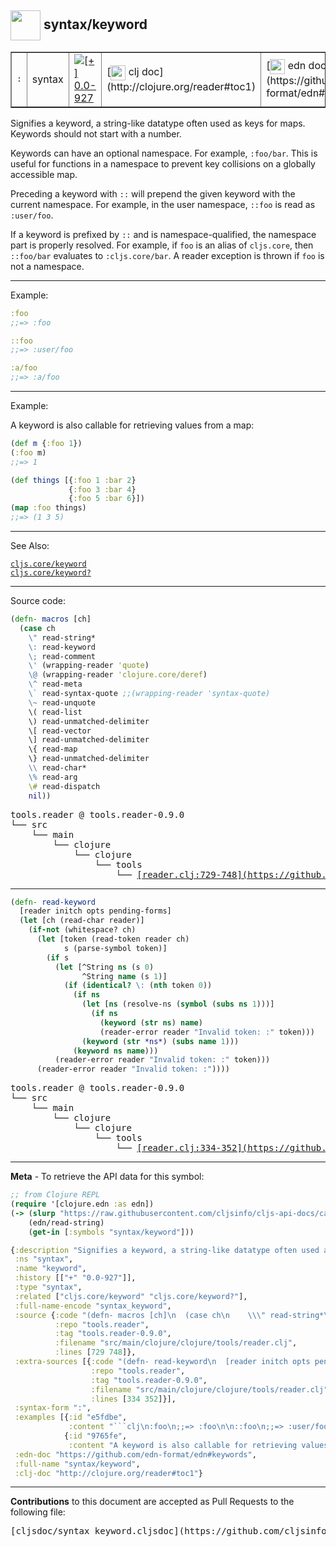 ## <img width="48px" valign="middle" src="http://i.imgur.com/Hi20huC.png"> syntax/keyword

 <table border="1">
<tr>
<td><samp>:</samp></td>
<td>syntax</td>
<td><a href="https://github.com/cljsinfo/cljs-api-docs/tree/0.0-927"><img valign="middle" alt="[+] 0.0-927" src="https://img.shields.io/badge/+-0.0--927-lightgrey.svg"></a> </td>
<td>
[<img height="24px" valign="middle" src="http://i.imgur.com/1GjPKvB.png"> clj doc](http://clojure.org/reader#toc1)
</td>
<td>
[<img height="24px" valign="middle" src="http://i.imgur.com/I8uNXHv.png"> edn doc](https://github.com/edn-format/edn#keywords)
</td>
</tr>
</table>


Signifies a keyword, a string-like datatype often used as keys for maps.
Keywords should not start with a number.

Keywords can have an optional namespace. For example, `:foo/bar`. This is useful
for functions in a namespace to prevent key collisions on a globally accessible
map.

Preceding a keyword with `::` will prepend the given keyword with the current
namespace.  For example, in the user namespace, `::foo` is read as `:user/foo`.

If a keyword is prefixed by `::` and is namespace-qualified, the namespace part is properly resolved.
For example, if `foo` is an alias of `cljs.core`, then `::foo/bar` evaluates to `:cljs.core/bar`.
A reader exception is thrown if `foo` is not a namespace.

---

Example:

```clj
:foo
;;=> :foo

::foo
;;=> :user/foo

:a/foo
;;=> :a/foo
```

---
Example:

A keyword is also callable for retrieving values from a map:

```clj
(def m {:foo 1})
(:foo m)
;;=> 1

(def things [{:foo 1 :bar 2}
             {:foo 3 :bar 4}
             {:foo 5 :bar 6}])
(map :foo things)
;;=> (1 3 5)
```

---

See Also:

[`cljs.core/keyword`](cljs.core_keyword.md)<br>
[`cljs.core/keyword?`](cljs.core_keywordQMARK.md)<br>

---


Source code:

```clj
(defn- macros [ch]
  (case ch
    \" read-string*
    \: read-keyword
    \; read-comment
    \' (wrapping-reader 'quote)
    \@ (wrapping-reader 'clojure.core/deref)
    \^ read-meta
    \` read-syntax-quote ;;(wrapping-reader 'syntax-quote)
    \~ read-unquote
    \( read-list
    \) read-unmatched-delimiter
    \[ read-vector
    \] read-unmatched-delimiter
    \{ read-map
    \} read-unmatched-delimiter
    \\ read-char*
    \% read-arg
    \# read-dispatch
    nil))
```

 <pre>
tools.reader @ tools.reader-0.9.0
└── src
    └── main
        └── clojure
            └── clojure
                └── tools
                    └── <ins>[reader.clj:729-748](https://github.com/clojure/tools.reader/blob/tools.reader-0.9.0/src/main/clojure/clojure/tools/reader.clj#L729-L748)</ins>
</pre>


---

```clj
(defn- read-keyword
  [reader initch opts pending-forms]
  (let [ch (read-char reader)]
    (if-not (whitespace? ch)
      (let [token (read-token reader ch)
            s (parse-symbol token)]
        (if s
          (let [^String ns (s 0)
                ^String name (s 1)]
            (if (identical? \: (nth token 0))
              (if ns
                (let [ns (resolve-ns (symbol (subs ns 1)))]
                  (if ns
                    (keyword (str ns) name)
                    (reader-error reader "Invalid token: :" token)))
                (keyword (str *ns*) (subs name 1)))
              (keyword ns name)))
          (reader-error reader "Invalid token: :" token)))
      (reader-error reader "Invalid token: :"))))
```

 <pre>
tools.reader @ tools.reader-0.9.0
└── src
    └── main
        └── clojure
            └── clojure
                └── tools
                    └── <ins>[reader.clj:334-352](https://github.com/clojure/tools.reader/blob/tools.reader-0.9.0/src/main/clojure/clojure/tools/reader.clj#L334-L352)</ins>
</pre>

---

__Meta__ - To retrieve the API data for this symbol:

```clj
;; from Clojure REPL
(require '[clojure.edn :as edn])
(-> (slurp "https://raw.githubusercontent.com/cljsinfo/cljs-api-docs/catalog/cljs-api.edn")
    (edn/read-string)
    (get-in [:symbols "syntax/keyword"]))
```

```clj
{:description "Signifies a keyword, a string-like datatype often used as keys for maps.\nKeywords should not start with a number.\n\nKeywords can have an optional namespace. For example, `:foo/bar`. This is useful\nfor functions in a namespace to prevent key collisions on a globally accessible\nmap.\n\nPreceding a keyword with `::` will prepend the given keyword with the current\nnamespace.  For example, in the user namespace, `::foo` is read as `:user/foo`.\n\nIf a keyword is prefixed by `::` and is namespace-qualified, the namespace part is properly resolved.\nFor example, if `foo` is an alias of `cljs.core`, then `::foo/bar` evaluates to `:cljs.core/bar`.\nA reader exception is thrown if `foo` is not a namespace.",
 :ns "syntax",
 :name "keyword",
 :history [["+" "0.0-927"]],
 :type "syntax",
 :related ["cljs.core/keyword" "cljs.core/keyword?"],
 :full-name-encode "syntax_keyword",
 :source {:code "(defn- macros [ch]\n  (case ch\n    \\\" read-string*\n    \\: read-keyword\n    \\; read-comment\n    \\' (wrapping-reader 'quote)\n    \\@ (wrapping-reader 'clojure.core/deref)\n    \\^ read-meta\n    \\` read-syntax-quote ;;(wrapping-reader 'syntax-quote)\n    \\~ read-unquote\n    \\( read-list\n    \\) read-unmatched-delimiter\n    \\[ read-vector\n    \\] read-unmatched-delimiter\n    \\{ read-map\n    \\} read-unmatched-delimiter\n    \\\\ read-char*\n    \\% read-arg\n    \\# read-dispatch\n    nil))",
          :repo "tools.reader",
          :tag "tools.reader-0.9.0",
          :filename "src/main/clojure/clojure/tools/reader.clj",
          :lines [729 748]},
 :extra-sources [{:code "(defn- read-keyword\n  [reader initch opts pending-forms]\n  (let [ch (read-char reader)]\n    (if-not (whitespace? ch)\n      (let [token (read-token reader ch)\n            s (parse-symbol token)]\n        (if s\n          (let [^String ns (s 0)\n                ^String name (s 1)]\n            (if (identical? \\: (nth token 0))\n              (if ns\n                (let [ns (resolve-ns (symbol (subs ns 1)))]\n                  (if ns\n                    (keyword (str ns) name)\n                    (reader-error reader \"Invalid token: :\" token)))\n                (keyword (str *ns*) (subs name 1)))\n              (keyword ns name)))\n          (reader-error reader \"Invalid token: :\" token)))\n      (reader-error reader \"Invalid token: :\"))))",
                  :repo "tools.reader",
                  :tag "tools.reader-0.9.0",
                  :filename "src/main/clojure/clojure/tools/reader.clj",
                  :lines [334 352]}],
 :syntax-form ":",
 :examples [{:id "e5fdbe",
             :content "```clj\n:foo\n;;=> :foo\n\n::foo\n;;=> :user/foo\n\n:a/foo\n;;=> :a/foo\n```"}
            {:id "9765fe",
             :content "A keyword is also callable for retrieving values from a map:\n\n```clj\n(def m {:foo 1})\n(:foo m)\n;;=> 1\n\n(def things [{:foo 1 :bar 2}\n             {:foo 3 :bar 4}\n             {:foo 5 :bar 6}])\n(map :foo things)\n;;=> (1 3 5)\n```"}],
 :edn-doc "https://github.com/edn-format/edn#keywords",
 :full-name "syntax/keyword",
 :clj-doc "http://clojure.org/reader#toc1"}

```

---

__Contributions__ to this document are accepted as Pull Requests to the following file:

 <pre>
[cljsdoc/syntax_keyword.cljsdoc](https://github.com/cljsinfo/cljs-api-docs/blob/master/cljsdoc/syntax_keyword.cljsdoc)
</pre>

